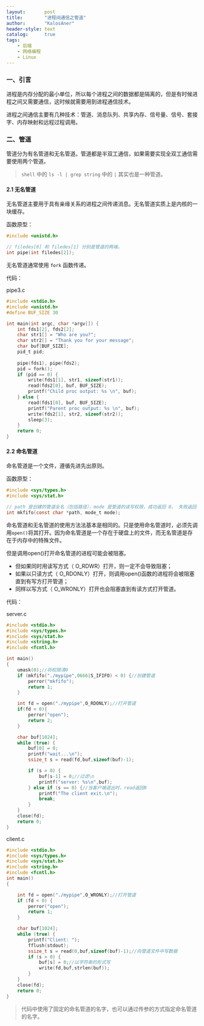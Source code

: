 ```yaml
---
layout:       post
title:        "进程间通信之管道"
author:       "KalosAner"
header-style: text
catalog:      true
tags:
    - 后端
    - 网络编程
    - Linux
---
```


### 一、引言

进程是内存分配的最小单位，所以每个进程之间的数据都是隔离的，但是有时候进程之间又需要通信，这时候就需要用到进程通信技术。

进程之间通信主要有几种技术：管道、消息队列、共享内存、信号量、信号、套接字、内存映射和远程过程调用。

### 二、管道

管道分为有名管道和无名管道。管道都是半双工通信，如果需要实现全双工通信需要使用两个管道。

> `shell` 中的 `ls -l | grep string` 中的 `|` 其实也是一种管道。

#### 2.1 无名管道

无名管道主要用于具有亲缘关系的进程之间传递消息。无名管道实质上是内核的一块缓存。

函数原型：

```c
#include <unistd.h>

// filedes[0] 和 filedes[1] 分别是管道的两端。
int pipe(int filedes[2]);
```

无名管道通常使用 `fork` 函数传递。

代码：

pipe3.c

```c
#include <stdio.h>
#include <unistd.h>
#define BUF_SIZE 30

int main(int argc, char *argv[]) {
    int fds1[2], fds2[2];
    char str1[] = "Who are you?";
    char str2[] = "Thank you for your message";
    char buf[BUF_SIZE];
    pid_t pid;
    
    pipe(fds1), pipe(fds2);
    pid = fork();
    if (pid == 0) {
        write(fds1[1], str1, sizeof(str1));
        read(fds2[0], buf, BUF_SIZE);
        printf("Child proc output: %s \n", buf);
    } else {
        read(fds1[0], buf, BUF_SIZE);
        printf("Parent proc output: %s \n", buf);
        write(fds2[1], str2, sizeof(str2));
        sleep(3);
    }
    return 0;
}
```



#### 2.2 命名管道

命名管道是一个文件，遵循先进先出原则。

函数原型：

```c
#include <sys/types.h>
#include <sys/stat.h>

// path 是创建的管道全名（包括路径），mode 是管道的读写权限，成功返回 0， 失败返回 -1
int mkfifo(const char *path, mode_t mode);
```

命名管道和无名管道的使用方法法基本是相同的。只是使用命名管道时，必须先调用`open()`将其打开。因为命名管道是一个存在于硬盘上的文件，而无名管道是存在于内存中的特殊文件。

但是调用open()打开命名管道的进程可能会被阻塞。

- 但如果同时用读写方式（ O_RDWR）打开，则一定不会导致阻塞；
- 如果以只读方式（ O_RDONLY）打开，则调用open()函数的进程将会被阻塞直到有写方打开管道；
- 同样以写方式（ O_WRONLY）打开也会阻塞直到有读方式打开管道。

代码：

server.c

```c
#include <stdio.h>
#include <sys/types.h>
#include <sys/stat.h>
#include <string.h>
#include <fcntl.h>

int main()
{
    umask(0);//将权限清0
    if (mkfifo("./mypipe",0666|S_IFIFO) < 0) {//创建管道
        perror("mkfifo");
        return 1;
    }

    int fd = open("./mypipe",O_RDONLY);//打开管道
    if(fd < 0){
        perror("open");
        return 2;
    }

    char buf[1024];
    while (true) {
        buf[0] = 0;
        printf("wait...\n");
        ssize_t s = read(fd,buf,sizeof(buf)-1);

        if (s > 0) {
            buf[s-1] = 0;//过滤\n
            printf("server: %s\n",buf);
        } else if (s == 0) {//当客户端退出时，read返回0
            printf("The client exit.\n");
            break;
        }
    }
    close(fd);
    return 0;
}
```

client.c

```c
#include <stdio.h>
#include <sys/types.h>
#include <sys/stat.h>
#include <string.h>
#include <fcntl.h>
int main()
{

    int fd = open("./mypipe",O_WRONLY);//打开管道
    if (fd < 0) {
        perror("open");
        return 1;
    }

    char buf[1024];
    while (true) {
        printf("Client: ");
        fflush(stdout);
        ssize_t s = read(0,buf,sizeof(buf)-1);//向管道文件中写数据
        if (s > 0) {
            buf[s] = 0;//以字符串的形式写
            write(fd,buf,strlen(buf));
        }
    }
    close(fd);
    return 0;
}
```

> 代码中使用了固定的命名管道的名字，也可以通过传参的方式指定命名管道的名字。

